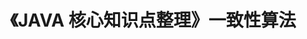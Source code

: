 ---
title: 《JAVA 核心知识点整理》一致性算法
tag: 
  - JAVA核心知识点整理
  - hide
categories:
  - 读书笔记
  - JAVA核心知识点整理
---
